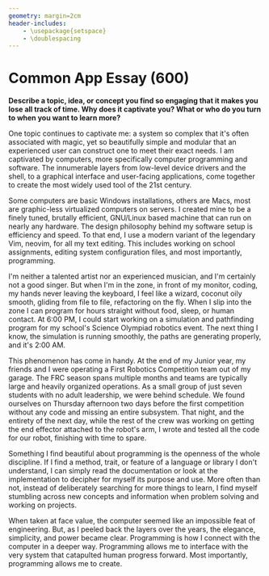 ```yaml
---
geometry: margin=2cm
header-includes:
    - \usepackage{setspace}
    - \doublespacing
---
```


# Common App Essay (600)

**Describe a topic, idea, or concept you find so engaging that it makes you lose
all track of time. Why does it captivate you? What or who do you turn to when
you want to learn more?**

One topic continues to captivate me: a system so complex that it's often
associated with magic, yet so beautifully simple and modular that an
experienced user can construct one to meet their exact needs. I am captivated
by computers, more specifically computer programming and software. The
innumerable layers from low-level device drivers and the shell, to a graphical
interface and user-facing applications, come together to create the most widely
used tool of the 21st century. 

Some computers are basic Windows installations, others are Macs, most are
graphic-less virtualized computers on servers. I created mine to be a finely
tuned, brutally efficient, GNU/Linux based machine that can run on nearly any
hardware. The design philosophy behind my software setup is efficiency and
speed. To that end, I use a modern variant of the legendary Vim, neovim, for
all my text editing. This includes working on school assignments, editing
system configuration files, and most importantly, programming.

I'm neither a talented artist nor an experienced musician, and I'm
certainly not a good singer. But when I'm in the zone, in front of my
monitor, coding, my hands never leaving the keyboard, I feel like a
wizard, coconut oily smooth, gliding from file to file, refactoring on
the fly. When I slip into the zone I can program for hours straight
without food, sleep, or human contact. At 6:00 PM, I could start working
on a simulation and pathfinding program for my school's Science Olympiad
robotics event. The next thing I know, the simulation is running
smoothly, the paths are generating properly, and it's 2:00 AM.

This phenomenon has come in handy. At the end of my Junior year, my
friends and I were operating a First Robotics Competition team out of my
garage. The FRC season spans multiple months and teams are typically
large and heavily organized operations. As a small group of just seven
students with no adult leadership, we were behind schedule. We found
ourselves on Thursday afternoon two days before the first competition
without any code and missing an entire subsystem. That night, and the
entirety of the next day, while the rest of the crew was working on
getting the end effector attached to the robot's arm, I wrote and tested
all the code for our robot, finishing with time to spare.

Something I find beautiful about programming is the openness of the
whole discipline. If I find a method, trait, or feature of a language or
library I don't understand, I can simply read the documentation or look
at the implementation to decipher for myself its purpose and use. More
often than not, instead of deliberately searching for more things to
learn, I find myself stumbling across new concepts and information when
problem solving and working on projects.

When taken at face value, the computer seemed like an impossible feat of
engineering. But, as I peeled back the layers over the years, the elegance,
simplicity, and power became clear. Programming is how I connect with the
computer in a deeper way. Programming allows me to interface with the very
system that catapulted human progress forward. Most importantly, programming
allows me to create.

